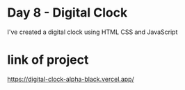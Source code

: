 # Day 8 - Digital Clock
I've created a digital clock using HTML CSS and JavaScript

# link of project 
https://digital-clock-alpha-black.vercel.app/
